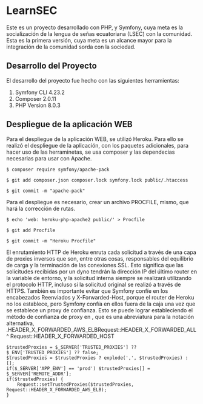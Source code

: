 # LearnSEC
Este es un proyecto desarrollado con PHP, y Symfony, cuya meta es la socialización de la lengua de señas ecuatoriana (LSEC) con la comunidad. Esta es la primera versión, cuya meta es un alcance mayor para la integración de la comunidad sorda con la sociedad. 

## Desarrollo del Proyecto
El desarrollo del proyecto fue hecho con las siguientes herramientas:
1. Symfony CLI 4.23.2
2. Composer 2.0.11 
3. PHP Version 8.0.3

##  Despliegue de la aplicación WEB
Para el despliegue de la aplicación WEB, se utilizó Heroku. 
Para ello se realizó el despliegue de la aplicación, con los paquetes adicionales, para hacer uso de las herraminetas, se usa composer y las dependecias necesarias para usar con Apache.

```
$ composer require symfony/apache-pack

$ git add composer.json composer.lock symfony.lock public/.htaccess

$ git commit -m "apache-pack"
```
Para el despliegue es necesario, crear un archivo PROCFILE, mismo, que hará la corrección de rutas.

```
$ echo 'web: heroku-php-apache2 public/' > Procfile

$ git add Procfile

$ git commit -m "Heroku Procfile"
```
El enrutamiento HTTP de Heroku enruta cada solicitud a través de una capa de proxies inversos que son, entre otras cosas, responsables del equilibrio de carga y la terminación de las conexiones SSL. 
Esto significa que las solicitudes recibidas por un dyno tendrán la dirección IP del último router en la variable de entorno, y la solicitud interna siempre se realizará utilizando el protocolo HTTP, incluso si la solicitud original se realizó a través de HTTPS.
También es importante evitar que Symfony confíe en los encabezados Reenviados y X-Forwarded-Host, porque el router de Heroku no los establece, pero Symfony confía en ellos fuera de la caja una vez que se establece un proxy de confianza.
Esto se puede lograr estableciendo el método de confianza de proxy en , que es una abreviatura para la notación alternativa, .HEADER_X_FORWARDED_AWS_ELBRequest::HEADER_X_FORWARDED_ALL ^ Request::HEADER_X_FORWARDED_HOST
```
$trustedProxies = $_SERVER['TRUSTED_PROXIES'] ?? $_ENV['TRUSTED_PROXIES'] ?? false;
$trustedProxies = $trustedProxies ? explode(',', $trustedProxies) : [];
if($_SERVER['APP_ENV'] == 'prod') $trustedProxies[] = $_SERVER['REMOTE_ADDR'];
if($trustedProxies) {
    Request::setTrustedProxies($trustedProxies, Request::HEADER_X_FORWARDED_AWS_ELB);
}
```
